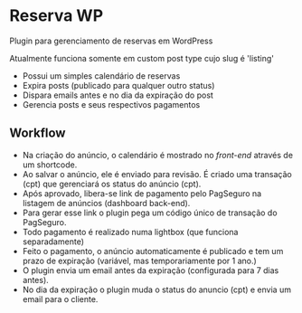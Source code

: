 Reserva WP
==========

Plugin para gerenciamento de reservas em WordPress

Atualmente funciona somente em custom post type cujo slug é 'listing'

- Possui um simples calendário de reservas
- Expira posts (publicado para qualquer outro status)
- Dispara emails antes e no dia da expiração do post
- Gerencia posts e seus respectivos pagamentos


Workflow
------------

- Na criação do anúncio, o calendário é mostrado no *front-end* através de um shortcode.
- Ao salvar o anúncio, ele é enviado para revisão. É criado uma transação (cpt) que gerenciará os status do anúncio (cpt). 
- Após aprovado, libera-se link de pagamento pelo PagSeguro na listagem de anúncios (dashboard back-end).
- Para gerar esse link o plugin pega um código único de transação do PagSeguro.
- Todo pagamento é realizado numa lightbox (que funciona separadamente)
- Feito o pagamento, o anúncio automaticamente é publicado e tem um prazo de expiração (variável, mas temporariamente por 1 ano.)
- O plugin envia um email antes da expiração (configurada para 7 dias antes).
- No dia da expiração o plugin muda o status do anuncio (cpt) e envia um email para o cliente.

